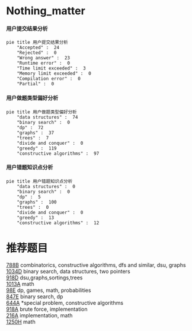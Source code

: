 # Nothing_matter

<!-- tabs:start -->



#### **用户提交结果分析**

```mermaid
pie title 用户提交结果分析
    "Accepted" :  24
    "Rejected" :  0
    "Wrong answer" :  23
    "Runtime error" :  0
    "Time limit exceeded" :  3
    "Memory limit exceeded" :  0
    "Compilation error" :  0
    "Partial" :  0
```

#### **用户做题类型偏好分析**

```mermaid
pie title 用户做题类型偏好分析
    "data structures" :  74
    "binary search" :  0
    "dp" :  72
    "graphs" :  37
    "trees" :  7
    "divide and conquer" :  0
    "greedy" :  119
    "constructive algorithms" :  97
```
#### **用户错题知识点分析**

```mermaid
pie title 用户错题知识点分析
    "data structures" :  0
    "binary search" :  0
    "dp" :  5
    "graphs" :  100
    "trees" :  0
    "divide and conquer" :  0
    "greedy" :  13
    "constructive algorithms" :  12
```



<!-- tabs:end -->
# 推荐题目
[788B](https://codeforces.com/contest/788/problem/B)		combinatorics,
                        constructive algorithms,
                        dfs and similar,
                        dsu,
                        graphs		  
[1034D](https://codeforces.com/contest/1034/problem/D)		binary search,
                        data structures,
                        two pointers		  
[918D](https://codeforces.com/contest/918/problem/D)		dsu,graphs,sortings,trees		  
[1013A](https://codeforces.com/contest/1013/problem/A)		math		  
[98E](https://codeforces.com/contest/98/problem/E)		dp,
                        games,
                        math,
                        probabilities		  
[847E](https://codeforces.com/contest/847/problem/E)		binary search,
                        dp		  
[644A](https://codeforces.com/contest/644/problem/A)		*special problem,
                        constructive algorithms		  
[918A](https://codeforces.com/contest/918/problem/A)		brute force,
                        implementation		  
[216A](https://codeforces.com/contest/216/problem/A)		implementation,
                        math		  
[1250H](https://codeforces.com/contest/1250/problem/H)		math		  
